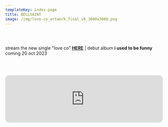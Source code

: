 ```yaml
---
templateKey: index-page
title: BELLSAINT
image: /img/love-co_artwork_final_v6_3000x3000.png
---
```

<br> 

<br> stream the new single "love co" [**HERE**](http://ffm.to/bellsaint_loveco) | debut album **i used to be funny** coming 20 oct 2023 </br>

<br><br>

<iframe style="border-radius:12px" src="https://open.spotify.com/embed/track/3QUGmpNsmueG3Kmc149aaz?utm_source=generator&theme=0" width="100%" height="152" frameBorder="0" allowfullscreen="" allow="autoplay; clipboard-write; encrypted-media; fullscreen; picture-in-picture" loading="lazy"></iframe>
